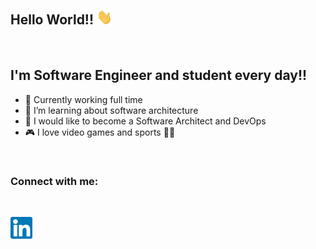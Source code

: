 ## Hello World!! <img src="resources/hello.gif" width="25px">

<br />

## I'm Software Engineer and student every day!!

- 💼 Currently working full time
- 🌱 I’m learning about software architecture
- 🥅 I would like to become a Software Architect and DevOps
- 🎮 I love video games and sports 🤸‍♂️

<br />

### Connect with me:

<br />

[<img align="left" alt="Alberto Guerrero | LinkedIn" width="35px" src="resources/linkedin.svg" />][linkedin]

[linkedin]: https://linkedin.com/in/albergr